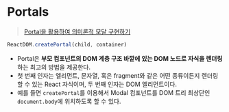 # Portals
> [Portal을 활용하여 의미론적 모달 구현하기](https://velog.io/@wuzoo/Portal%EB%A5%BC-%ED%99%9C%EC%9A%A9%ED%95%98%EC%97%AC-%EC%9D%98%EB%AF%B8%EB%A1%A0%EC%A0%81-%EB%AA%A8%EB%8B%AC-%EA%B5%AC%ED%98%84%ED%95%98%EA%B8%B0)
```javascript
ReactDOM.createPortal(child, container)
```
- Portal은 **부모 컴포넌트의 DOM 계층 구조 바깥에 있는 DOM 노드로 자식을 렌더링**하는 최고의 방법을 제공한다.
- 첫 번째 인자는 엘리먼트, 문자열, 혹은 fragment와 같은 어떤 종류이든지 렌더링할 수 있는 React 자식이며, 두 번째 인자는 DOM 엘리먼트이다.
- 예를 들면 `createPortal`를 이용해서 Modal 컴포넌트를 DOM 트리 최상단인 `document.body`에 위치하도록 할 수 있다.

